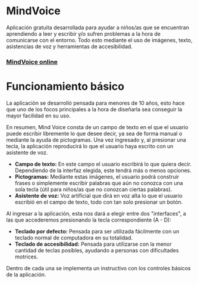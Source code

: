 # MindVoice
Aplicación gratuita desarrollada para ayudar a niños/as que se encuentran aprendiendo a leer y escribir y/o sufren problemas a la hora de comunicarse con el entorno. Todo esto mediante el uso de imágenes, texto, asistencias de voz y herramientas de accesibilidad.

### [MindVoice online](https://unjex.com/projects/mindvoice)

# Funcionamiento básico
La aplicación se desarrolló pensada para menores de 10 años, esto hace que uno de los focos principales a la hora de diseñarla sea conseguir la mayor facilidad en su uso.

En resumen, Mind Voice consta de un campo de texto en el que el usuario puede escribir libremente lo que desee decir, ya sea de forma manual o mediante la ayuda de pictogramas. Una vez ingresado y, al presionar una tecla, la aplicación reproducirá lo que el usuario haya escrito con un asistente de voz. 

<ul>
  <li><b>Campo de texto:</b> En este campo el usuario escribirá lo que quiera decir. Dependiendo de la interfaz elegida, este tendrá más o menos opciones.
  <li><b>Pictogramas:</b> Mediante estas imágenes, el usuario podrá construir frases o simplemente escribir palabras que aún no conozca con una sola tecla (útil para niños/as que no conozcan ciertas palabras).
  <li><b>Asistente de voz:</b> Voz artificial que dirá en voz alta lo que el usuario escribió en el campo de texto, todo con tan solo presionar un botón.
</ul>

Al ingresar a la aplicación, esta nos dará a elegir entre dos "interfaces", a las que accederemos presionando la tecla correspondiente (A - D):

<ul>
  <li><b>Teclado por defecto:</b> Pensada para ser utilizada fácilmente con un teclado normal de computadora en su totalidad.
  <li><b>Teclado de accesibilidad:</b> Pensada para utilizarse con la menor cantidad de teclas posibles, ayudando a personas con dificultades motrices.
</ul>

Dentro de cada una se implementa un instructivo con los controles básicos de la aplicación.
